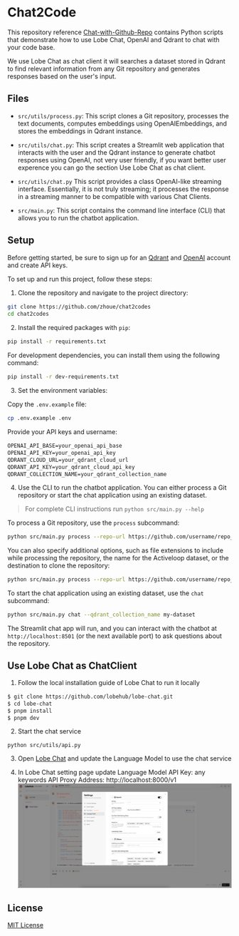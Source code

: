 # Chat2Code

This repository reference [Chat-with-Github-Repo](https://github.com/peterw/Chat-with-Github-Repo?tab=readme-ov-file) contains Python scripts that demonstrate how to use Lobe Chat, OpenAI and Qdrant to chat with your code base.

We use Lobe Chat as chat client it will searches a dataset stored in Qdrant to find relevant information from any Git repository and generates responses based on the user's input.

## Files

- `src/utils/process.py`: This script clones a Git repository, processes the text documents, computes embeddings using OpenAIEmbeddings, and stores the embeddings in Qdrant instance.

- `src/utils/chat.py`: This script creates a Streamlit web application that interacts with the user and the Qdrant instance to generate chatbot responses using OpenAI, not very user friendly, if you want better user experence you can go the section Use Lobe Chat as chat client.

- `src/utils/chat.py` This script provides a class OpenAI-like streaming interface. Essentially, it is not truly streaming; it processes the response in a streaming manner to be compatible with various Chat Clients.

- `src/main.py`: This script contains the command line interface (CLI) that allows you to run the chatbot application.

## Setup

Before getting started, be sure to sign up for an [Qdrant](https://qdrant.tech/) and [OpenAI](https://openai.com/) account and create API keys.

To set up and run this project, follow these steps:

1. Clone the repository and navigate to the project directory:

```bash
git clone https://github.com/zhoue/chat2codes
cd chat2codes
```

2. Install the required packages with `pip`:

```bash
pip install -r requirements.txt
```

For development dependencies, you can install them using the following command:

```bash
pip install -r dev-requirements.txt
```

3. Set the environment variables:

Copy the `.env.example` file:

```bash
cp .env.example .env
```

Provide your API keys and username:

```
OPENAI_API_BASE=your_openai_api_base
OPENAI_API_KEY=your_openai_api_key
QDRANT_CLOUD_URL=your_qdrant_cloud_url
QDRANT_API_KEY=your_qdrant_cloud_api_key
QDRANT_COLLECTION_NAME=your_qdrant_collection_name
```

4. Use the CLI to run the chatbot application. You can either process a Git repository or start the chat application using an existing dataset.

> For complete CLI instructions run `python src/main.py --help`

To process a Git repository, use the `process` subcommand:

```bash
python src/main.py process --repo-url https://github.com/username/repo_name
```

You can also specify additional options, such as file extensions to include while processing the repository, the name for the Activeloop dataset, or the destination to clone the repository:

```bash
python src/main.py process --repo-url https://github.com/username/repo_name --include-file-extensions .md .txt --qdrant_collection_name my-dataset --repo-destination repos
```

To start the chat application using an existing dataset, use the `chat` subcommand:

```bash
python src/main.py chat --qdrant_collection_name my-dataset
```

The Streamlit chat app will run, and you can interact with the chatbot at `http://localhost:8501` (or the next available port) to ask questions about the repository.


## Use Lobe Chat as ChatClient

1. Follow the local installation guide of Lobe Chat to run it locally

```
$ git clone https://github.com/lobehub/lobe-chat.git
$ cd lobe-chat
$ pnpm install
$ pnpm dev
```

2. Start the chat service
```
python src/utils/api.py
```

3. Open [Lobe Chat](http://localhost:3010/) and update the Language Model to use the chat service

4. In Lobe Chat setting page update Language Model
API Key: any keywords
API Proxy Address: http://localhost:8000/v1
![Lobe Chat](assets/lobechat-configuration.png)


## License

[MIT License](LICENSE)
